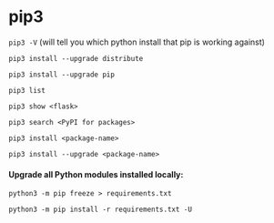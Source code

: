 # pip3

`pip3 -V` (will tell you which python install that pip is working against)

`pip3 install --upgrade distribute`

`pip3 install --upgrade pip`

`pip3 list`

`pip3 show <flask>`

`pip3 search <PyPI for packages>`

`pip3 install <package-name>`

`pip3 install --upgrade <package-name>`

#### Upgrade all Python modules installed locally:
`python3 -m pip freeze > requirements.txt`

`python3 -m pip install -r requirements.txt -U`



